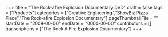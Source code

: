 +++
title = "The Rock-afire Explosion Documentary DVD"
draft = false
tags = ["Products"]
categories = ["Creative Engineering","ShowBiz Pizza Place","The Rock-afire Explosion Documentary"]
pageThumbnailFile = ""
startDate = "2009-00-00"
endDate = "0000-00-00"
contributors = []
transcriptions = ["The Rock A Fire Explosion Documentary"]
+++

